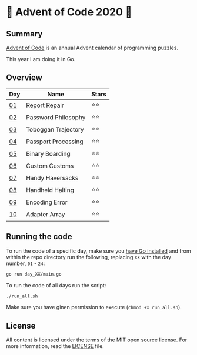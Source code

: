 # 🎄 Advent of Code 2020 🎄

## Summary

[Advent of Code](http://adventofcode.com/) is an annual Advent calendar of programming puzzles.

This year I am doing it in Go.

## Overview

|Day|Name|Stars|
|---|---|---|
|[01](https://adventofcode.com/2020/day/1)|Report Repair|⭐⭐|
|[02](https://adventofcode.com/2020/day/2)|Password Philosophy|⭐⭐|
|[03](https://adventofcode.com/2020/day/3)|Toboggan Trajectory|⭐⭐|
|[04](https://adventofcode.com/2020/day/4)|Passport Processing|⭐⭐|
|[05](https://adventofcode.com/2020/day/5)|Binary Boarding|⭐⭐|
|[06](https://adventofcode.com/2020/day/6)|Custom Customs|⭐⭐|
|[07](https://adventofcode.com/2020/day/7)|Handy Haversacks|⭐⭐|
|[08](https://adventofcode.com/2020/day/8)|Handheld Halting|⭐⭐|
|[09](https://adventofcode.com/2020/day/9)|Encoding Error|⭐⭐|
|[10](https://adventofcode.com/2020/day/10)|Adapter Array|⭐⭐|

## Running the code

To run the code of a specific day, make sure you [have Go installed](https://golang.org/doc/install) and from within the repo directory run the following, replacing `XX` with the day number, `01` - `24`:

```sh
go run day_XX/main.go
```

To run the code of all days run the script:

```sh
./run_all.sh
```

Make sure you have ginen permission to execute (`chmod +x run_all.sh`).

## License

All content is licensed under the terms of the MIT open source license. For more information, read the [LICENSE](LICENSE) file.
